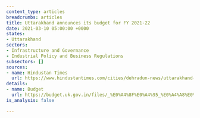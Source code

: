 ```yaml
---
content_type: articles
breadcrumbs: articles
title: Uttarakhand announces its budget for FY 2021-22
date: 2021-03-10 05:00:00 +0000
states:
- Uttarakhand
sectors:
- Infrastructure and Governance
- Industrial Policy and Business Regulations
subsectors: []
sources:
- name: Hindustan Times
  url: https://www.hindustantimes.com/cities/dehradun-news/uttarakhand-cm-presents-rs-57-400-cr-budget-for-fy22-with-health-infra-in-focus-101614870675244.html
details:
- name: Budget
  url: https://budget.uk.gov.in/files/_%E0%A4%8F%E0%A4%95_%E0%A4%A8%E0%A5%9B%E0%A4%B0_%E0%A4%AE%E0%A5%87%E0%A4%82__1.pdf
is_analysis: false

---
```

